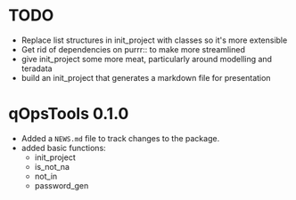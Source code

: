 # TODO
* Replace list structures in init_project with classes so it's more extensible
* Get rid of dependencies on purrr:: to make more streamlined
* give init_project some more meat, particularly around modelling and teradata
* build an init_project that generates a markdown file for presentation

# qOpsTools 0.1.0

* Added a `NEWS.md` file to track changes to the package.
* added basic functions:
  * init_project
  * is_not_na
  * not_in
  * password_gen

